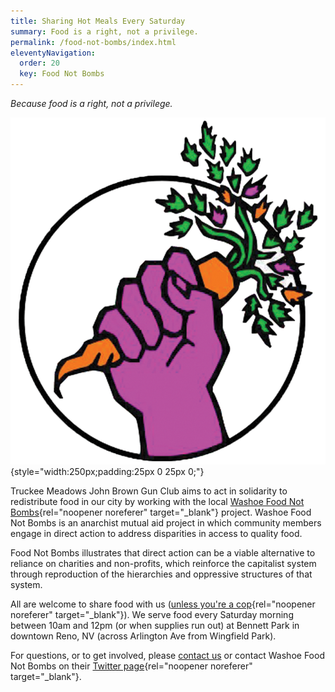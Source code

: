```yaml
---
title: Sharing Hot Meals Every Saturday
summary: Food is a right, not a privilege.
permalink: /food-not-bombs/index.html
eleventyNavigation:
  order: 20
  key: Food Not Bombs
---
```

*Because food is a right, not a privilege.*

![](/static/img/food-not-bombs.png){style="width:250px;padding:25px 0 25px 0;"}

Truckee Meadows John Brown Gun Club aims to act in solidarity to redistribute food in our city by working with the local [Washoe Food Not Bombs](https://twitter.com/WashoeFNB){rel="noopener noreferer" target="_blank"} project. Washoe Food Not Bombs is an anarchist mutual aid project in which community members engage in direct action to address disparities in access to quality food.

Food Not Bombs illustrates that direct action can be a viable alternative to reliance on charities and non-profits, which reinforce the capitalist system through reproduction of the hierarchies and oppressive structures of that system.

All are welcome to share food with us ([unless you're a cop](http://aworldwithoutpolice.org/){rel="noopener noreferer" target="_blank"}). We serve food every Saturday morning between 10am and 12pm (or when supplies run out) at Bennett Park in downtown Reno, NV (across Arlington Ave from Wingfield Park).

For questions, or to get involved, please [contact us](/contact/) or contact Washoe Food Not Bombs on their [Twitter page](https://twitter.com/WashoeFNB){rel="noopener noreferer" target="_blank"}.
